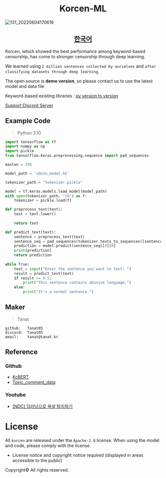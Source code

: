 <div align="center">
  <h1>Korcen-ML</h1>
</div>

![131_20220604170616](https://user-images.githubusercontent.com/85154556/171998341-9a7439c8-122f-4a9f-beb6-0e0b3aad05ed.png)

<div align="center">
  <h2>
    <a href="https://github.com/KR-korcen/korcen-ml/blob/main/README/KR.md">한국어</a>
  </h2>
</div>


Korcen, which showed the best performance among keyword-based censorship, has come to stronger censorship through deep learning.

We learned using `2 million sentences collected by ourselves` and `after classifying datasets through deep learning`.

The open source is **demo version**, so please contact us to use the latest model and data file

Keyword-based existing libraries : [py version](https://github.com/KR-korcen/korcen),[ts version](https://github.com/KR-korcen/korcen.ts)

[Support Discord Server](https://discord.gg/wyTU3ZQBPE)


## Example Code
>Python 3.10
```py
import tensorflow as tf
import numpy as np
import pickle
from tensorflow.keras.preprocessing.sequence import pad_sequences

maxlen = 200

model_path = 'vdcnn_model.h5'

tokenizer_path = "tokenizer.pickle"

model = tf.keras.models.load_model(model_path)
with open(tokenizer_path, "rb") as f:
    tokenizer = pickle.load(f)

def preprocess_text(text):
    text = text.lower()
    
    return text

def predict_text(text):
    sentence = preprocess_text(text)
    sentence_seq = pad_sequences(tokenizer.texts_to_sequences([sentence]), maxlen=maxlen)
    prediction = model.predict(sentence_seq)[0][0]
    print(prediction)
    return prediction
    
while True:
    text = input("Enter the sentence you want to test: ")
    result = predict_text(text)
    if result >= 0.5:
        print("This sentence contains abusive language.")
    else:
        print("It's a normal sentence.")
```


## Maker


>Tanat
```
github:   Tanat05
discord:  Tanat05
email:    tanat@tanat.kr
```

## Reference

### Github
- [KcBERT](https://github.com/Beomi/KcBERT/)
- [Toxic_comment_data](https://github.com/songys/Toxic_comment_data)

### Youtube
- [[NDC] 딥러닝으로 욕설 탐지하기](https://youtu.be/K4nU7yXy7R8)


# License
All `korcen` are released under the `Apache-2.0` license. When using the model and code, please comply with the license. 

- License notice and copyright notice required (displayed in areas accessible to the public)

Copyright© All rights reserved.
